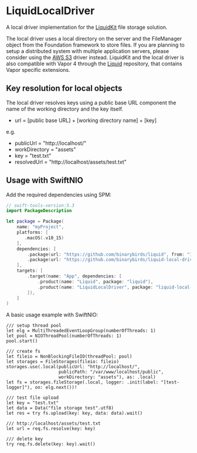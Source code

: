# LiquidLocalDriver

A local driver implementation for the [LiquidKit](https://github.com/BinaryBirds/liquid-kit) file storage solution.

The local driver uses a local directory on the server and the FileManager object from the Foundation framework to store files. If you are planning to setup a distributed system with multiple application servers, please consider using the [AWS S3](https://github.com/BinaryBirds/liquid-aws-s3-driver) driver instead. LiquidKit and the local driver is also compatible with Vapor 4 through the [Liquid](https://github.com/BinaryBirds/liquid) repository, that contains Vapor specific extensions.


## Key resolution for local objects

The local driver resolves keys using a public base URL component the name of the working directory and the key itself.

- url = [public base URL] + [working directory name] + [key]

e.g. 

- publicUrl = "http://localhost/"
- workDirectory = "assets"
- key = "test.txt"
- resolvedUrl = "http://localhost/assets/test.txt"


## Usage with SwiftNIO

Add the required dependencies using SPM:

```swift
// swift-tools-version:5.3
import PackageDescription

let package = Package(
    name: "myProject",
    platforms: [
       .macOS(.v10_15)
    ],
    dependencies: [
        .package(url: "https://github.com/binarybirds/liquid", from: "1.2.0"),
        .package(url: "https://github.com/binarybirds/liquid-local-driver", from: "1.2.0"),
    ],
    targets: [
        .target(name: "App", dependencies: [
            .product(name: "Liquid", package: "liquid"),
            .product(name: "LiquidLocalDriver", package: "liquid-local-driver"),
        ]),
    ]
)
```

A basic usage example with SwiftNIO:

```
/// setup thread pool
let elg = MultiThreadedEventLoopGroup(numberOfThreads: 1)
let pool = NIOThreadPool(numberOfThreads: 1)
pool.start()

/// create fs  
let fileio = NonBlockingFileIO(threadPool: pool)
let storages = FileStorages(fileio: fileio)
storages.use(.local(publicUrl: "http://localhost/",
                    publicPath: "/var/www/localhost/public",
                    workDirectory: "assets"), as: .local)
let fs = storages.fileStorage(.local, logger: .init(label: "[test-logger]"), on: elg.next())!

/// test file upload
let key = "test.txt"
let data = Data("file storage test".utf8)
let res = try fs.upload(key: key, data: data).wait()

/// http://localhost/assets/test.txt
let url = req.fs.resolve(key: key)

/// delete key
try req.fs.delete(key: key).wait()

```

